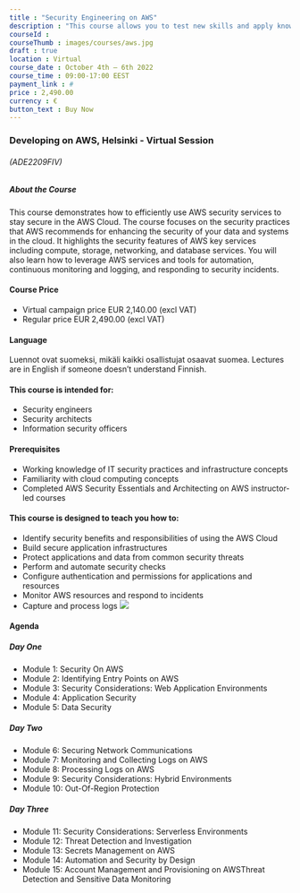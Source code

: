 ```yaml
---
title : "Security Engineering on AWS"
description : "This course allows you to test new skills and apply knowledge to your working environment through a variety of practical exercises. This course will be delivered through a mix of instructor-led training (ILT) and hands-on labs."
courseId : 
courseThumb : images/courses/aws.jpg
draft : true
location : Virtual
course_date : October 4th – 6th 2022
course_time : 09:00-17:00 EEST
payment_link : #
price : 2,490.00
currency : €
button_text : Buy Now 
---
```



### Developing on AWS, Helsinki - Virtual Session

###### (ADE2209FIV)

##### About the Course

This course demonstrates how to efficiently use AWS security services to stay secure in the AWS Cloud. The course focuses on the security practices that AWS recommends for enhancing the security of your data and systems in the cloud. It highlights the security features of AWS key services including compute, storage, networking, and database services. You will also learn how to leverage AWS services and tools for automation, continuous monitoring and logging, and responding to security incidents.

#### Course Price 

* Virtual campaign price EUR 2,140.00 (excl VAT)
* Regular price EUR 2,490.00 (excl VAT)

#### Language

Luennot ovat suomeksi, mikäli kaikki osallistujat osaavat suomea. Lectures are in English if someone doesn’t understand Finnish.

#### This course is intended for:

* Security engineers
* Security architects
* Information security officers

#### Prerequisites

* Working knowledge of IT security practices and infrastructure concepts
* Familiarity with cloud computing concepts
* Completed AWS Security Essentials and Architecting on AWS instructor-led courses

#### This course is designed to teach you how to:

* Identify security benefits and responsibilities of using the AWS Cloud
* Build secure application infrastructures
* Protect applications and data from common security threats
* Perform and automate security checks
* Configure authentication and permissions for applications and resources
* Monitor AWS resources and respond to incidents
* Capture and process logs
![](https://nordcloud.com/wp-content/uploads/2020/03/nordcloud_web_square-188.jpg#floatright)

#### Agenda

##### Day One

* Module 1: Security On AWS
* Module 2: Identifying Entry Points on AWS
* Module 3: Security Considerations: Web Application Environments
* Module 4: Application Security
* Module 5: Data Security

##### Day Two

* Module 6: Securing Network Communications
* Module 7: Monitoring and Collecting Logs on AWS
* Module 8: Processing Logs on AWS
* Module 9: Security Considerations: Hybrid Environments
* Module 10: Out-Of-Region Protection

##### Day Three

* Module 11: Security Considerations: Serverless Environments
* Module 12: Threat Detection and Investigation
* Module 13: Secrets Management on AWS
* Module 14: Automation and Security by Design
* Module 15: Account Management and Provisioning on AWSThreat Detection and Sensitive Data Monitoring